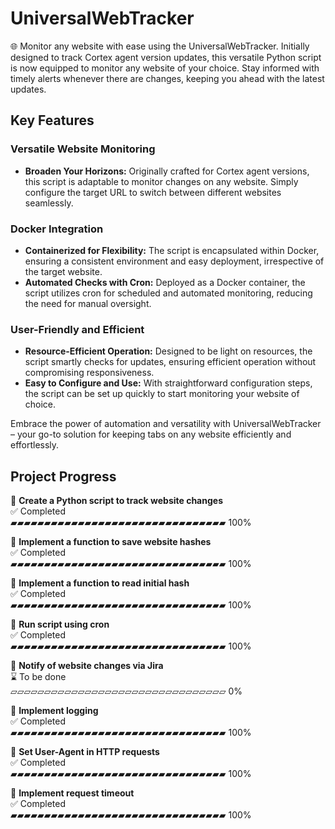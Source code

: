 # UniversalWebTracker
🌐 Monitor any website with ease using the UniversalWebTracker. Initially designed to track Cortex agent version updates, this versatile Python script is now equipped to monitor any website of your choice. Stay informed with timely alerts whenever there are changes, keeping you ahead with the latest updates.

## Key Features

### Versatile Website Monitoring
- **Broaden Your Horizons:** Originally crafted for Cortex agent versions, this script is adaptable to monitor changes on any website. Simply configure the target URL to switch between different websites seamlessly.

### Docker Integration
- **Containerized for Flexibility:** The script is encapsulated within Docker, ensuring a consistent environment and easy deployment, irrespective of the target website.
- **Automated Checks with Cron:** Deployed as a Docker container, the script utilizes cron for scheduled and automated monitoring, reducing the need for manual oversight.

### User-Friendly and Efficient
- **Resource-Efficient Operation:** Designed to be light on resources, the script smartly checks for updates, ensuring efficient operation without compromising responsiveness.
- **Easy to Configure and Use:** With straightforward configuration steps, the script can be set up quickly to start monitoring your website of choice.

Embrace the power of automation and versatility with UniversalWebTracker – your go-to solution for keeping tabs on any website efficiently and effortlessly.

## Project Progress

📌 **Create a Python script to track website changes**  
✅ Completed  
▰▰▰▰▰▰▰▰▰▰▰▰▰▰▰▰▰▰▰▰▰▰▰▰▰▰▰▰▰▰▰▰ 100%

📌 **Implement a function to save website hashes**  
✅ Completed  
▰▰▰▰▰▰▰▰▰▰▰▰▰▰▰▰▰▰▰▰▰▰▰▰▰▰▰▰▰▰▰▰ 100%

📌 **Implement a function to read initial hash**  
✅ Completed  
▰▰▰▰▰▰▰▰▰▰▰▰▰▰▰▰▰▰▰▰▰▰▰▰▰▰▰▰▰▰▰▰ 100%

📌 **Run script using cron**  
✅ Completed  
▰▰▰▰▰▰▰▰▰▰▰▰▰▰▰▰▰▰▰▰▰▰▰▰▰▰▰▰▰▰▰▰ 100%

📌 **Notify of website changes via Jira**  
⌛ To be done  
▱▱▱▱▱▱▱▱▱▱▱▱▱▱▱▱▱▱▱▱▱▱▱▱▱▱▱▱▱▱▱▱ 0%

📌 **Implement logging**  
✅ Completed  
▰▰▰▰▰▰▰▰▰▰▰▰▰▰▰▰▰▰▰▰▰▰▰▰▰▰▰▰▰▰▰▰ 100%

📌 **Set User-Agent in HTTP requests**  
✅ Completed  
▰▰▰▰▰▰▰▰▰▰▰▰▰▰▰▰▰▰▰▰▰▰▰▰▰▰▰▰▰▰▰▰ 100%

📌 **Implement request timeout**  
✅ Completed  
▰▰▰▰▰▰▰▰▰▰▰▰▰▰▰▰▰▰▰▰▰▰▰▰▰▰▰▰▰▰▰▰ 100%


